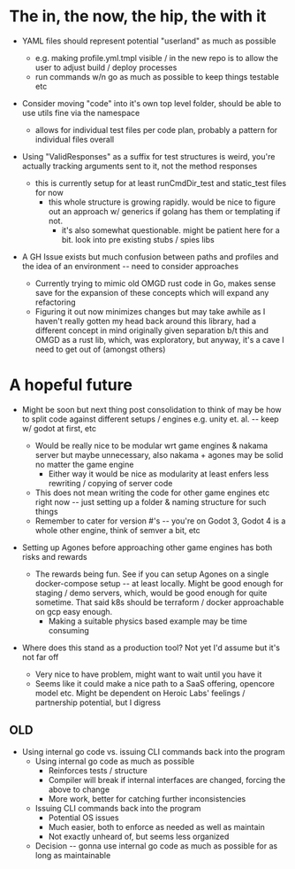 # The in, the now, the hip, the with it

- YAML files should represent potential "userland" as much as possible
  - e.g. making profile.yml.tmpl visible / in the new repo is to allow the user to adjust build / deploy processes
  - run commands w/n go as much as possible to keep things testable etc


- Consider moving "code" into it's own top level folder, should be able to use utils fine via the namespace
  - allows for individual test files per code plan, probably a pattern for individual files overall


- Using "ValidResponses" as a suffix for test structures is weird, you're actually tracking arguments sent to it, not the method responses
  - this is currently setup for at least runCmdDir_test and static_test files for now
    - this whole structure is growing rapidly. would be nice to figure out an approach w/ generics if golang has them or templating if not.
      - it's also somewhat questionable. might be patient here for a bit. look into pre existing stubs / spies libs


- A GH Issue exists but much confusion between paths and profiles and the idea of an environment -- need to consider approaches
  - Currently trying to mimic old OMGD rust code in Go, makes sense save for the expansion of these concepts which will expand any refactoring
  - Figuring it out now minimizes changes but may take awhile as I haven't really gotten my head back around this library, had a different concept in mind originally given separation b/t this and OMGD as a rust lib, which, was exploratory, but anyway, it's a cave I need to get out of (amongst others)





# A hopeful future

- Might be soon but next thing post consolidation to think of may be how to split code against different setups / engines e.g. unity et. al. -- keep w/ godot at first, etc
  - Would be really nice to be modular wrt game engines & nakama server but maybe unnecessary, also nakama + agones may be solid no matter the game engine
    - Either way it would be nice as modularity at least enfers less rewriting / copying of server code
  - This does not mean writing the code for other game engines etc right now -- just setting up a folder & naming structure for such things
  - Remember to cater for version #'s -- you're on Godot 3, Godot 4 is a whole other engine, think of semver a bit, etc


- Setting up Agones before approaching other game engines has both risks and rewards
  - The rewards being fun. See if you can setup Agones on a single docker-compose setup -- at least locally. Might be good enough for staging / demo servers, which, would be good enough for quite sometime. That said k8s should be terraform / docker approachable on gcp easy enough.
    - Making a suitable physics based example may be time consuming


- Where does this stand as a production tool? Not yet I'd assume but it's not far off
  - Very nice to have problem, might want to wait until you have it
  - Seems like it could make a nice path to a SaaS offering, opencore model etc. Might be dependent on Heroic Labs' feelings / partnership potential, but I digress





## OLD

- Using internal go code vs. issuing CLI commands back into the program
  - Using internal go code as much as possible
    - Reinforces tests / structure
    - Compiler will break if internal interfaces are changed, forcing the above to change
    - More work, better for catching further inconsistencies
  - Issuing CLI commands back into the program
    - Potential OS issues
    - Much easier, both to enforce as needed as well as maintain
    - Not exactly unheard of, but seems less organized
  - Decision -- gonna use internal go code as much as possible for as long as maintainable
